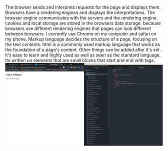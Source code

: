 The browser sends and interprets requests for the page and displays them. Browsers have a rendering engines and displays the interpretations. The browser engine communicates with the servers and the rendering engine. cookies and local storage are stored in the browsers data storage. because browsers use different rendering engines that pages can look different between browsers. I currently use Chrome on my computer and safari on my phone.
Markup language decides the structure of a page, focusing on the text contents. html is a commonly used markup language that works as the foundation of a page's content. Other things can be added after it's set. it's easy to learn and highly used as well as seen as the standard language. Its written un elements that are small blocks that start and end with tags.
![My Screenshot](./images/Screenshot.png)
